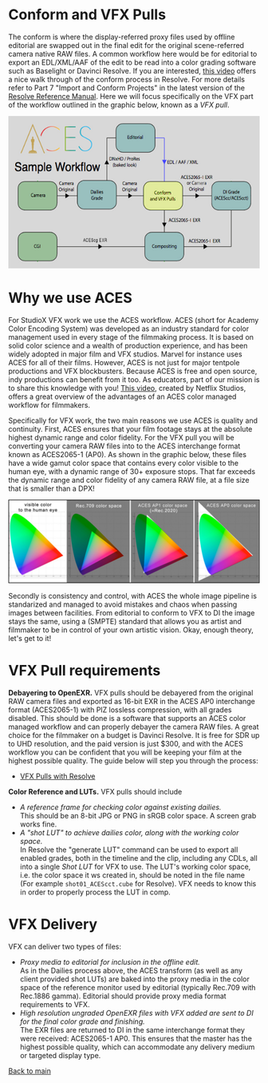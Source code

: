 # Conform and VFX Pulls

The conform is where the display-referred proxy files used by offline editorial are swapped out in the final edit for the original scene-referred camera native RAW files. A common workflow here would be for editorial to export an EDL/XML/AAF of the edit to be read into a color grading software such as Baselight or Davinci Resolve. If you are interested, [this video](https://www.youtube.com/watch?v=u9Rvm5xiuhk&list=PLsJrJgQkAdTnNB5sbmkRLZaZkcd63W8Nb&index=4) offers a nice walk through of the conform process in Resolve. For more details refer to Part 7 "Import and Conform Projects" in the latest version of the [Resolve Reference Manual](https://pomfort.com/store/livegradepro/subscription/). Here we will focus specifically on the VFX part of the workflow outlined in the graphic below, known as a *VFX pull*.

<p align="center">
<img src="img/pipeline.jpg">
</p>

# Why we use ACES

For StudioX VFX work we use the ACES workflow. ACES (short for Academy Color Encoding System) was developed as an industry standard for color management used in every stage of the filmmaking process. It is based on solid color science and a wealth of production experience, and has been widely adopted in major film and VFX studios. Marvel for instance uses ACES for all of their films. However, ACES is not just for major tentpole productions and VFX blockbusters. Because ACES is free and open source, indy productions can benefit from it too. As educators, part of our mission is to share this knowledge with you! [This video](https://www.youtube.com/watch?v=vdmFjFoE2YA&list=PLsJrJgQkAdTnNB5sbmkRLZaZkcd63W8Nb&index=8), created by Netflix Studios, offers a great overview of the advantages of an ACES color managed workflow for filmmakers. 

Specifically for VFX work, the two main reasons we use ACES is quality and continuity. First, ACES ensures that your film footage stays at the absolute highest dynamic range and color fidelity. For the VFX pull you will be converting your camera RAW files into to the ACES interchange format known as ACES2065-1 (AP0). As shown in the graphic below, these files have a wide gamut color space that contains every color visible to the human eye, with a dynamic range of 30+ exposure stops. That far exceeds the dynamic range and color fidelity of any camera RAW file, at a file size that is smaller than a DPX! 

<p align="center">
<img src="img/gamuts.jpg">
</p>

Secondly is consistency and control, with ACES the whole image pipeline is standarized and managed to avoid mistakes and chaos when passing images between facilities. From editorial to conform to VFX to DI the image stays the same, using a (SMPTE) standard that allows you as artist and filmmaker to be in control of your own artistic vision. Okay, enough theory, let's get to it!

# <a name="require"></a>VFX Pull requirements

**Debayering to OpenEXR.** VFX pulls should be debayered from the original RAW camera files and exported as 16-bit EXR in the ACES AP0 interchange format (ACES2065-1) with PIZ lossless compression, with all grades disabled. This should be done is a software that supports an ACES color managed workflow and can properly debayer the camera RAW files. A great choice for the filmmaker on a budget is Davinci Resolve. It is free for SDR up to UHD resolution, and the paid version is just $300, and with the ACES workflow you can be confident that you will be keeping your film at the highest possible quality. The guide below will step you through the process:

 - [VFX Pulls with Resolve](ResolvePull.md)

**Color Reference and LUTs.** VFX pulls should include 
  - *A reference frame for checking color against existing dailies.* <br>This should be an 8-bit JPG or PNG in sRGB color space. A screen grab works fine.
  - *A "shot LUT" to achieve dailies color, along with the working color space.* <br>In Resolve the "generate LUT" command can be used to export all enabled grades, both in the timeline and the clip, including any CDLs, all into a single *Shot LUT* for VFX to use. The LUT's working color space, i.e. the color space it ws created in, should be noted in the file name (For example ````shot01_ACEScct.cube```` for Resolve). VFX needs to know this in order to properly process the LUT in comp.

# <a name="vfx-deliver"></a>VFX Delivery

VFX can deliver two types of files:
  - *Proxy media to editorial for inclusion in the offline edit.* <br>As in the Dailies process above, the ACES transform (as well as any client provided shot LUTs) are baked into the proxy media in the color space of the reference monitor used by editorial (typically Rec.709 with Rec.1886 gamma). Editorial should provide proxy media format requirements to VFX. 
  - *High resolution ungraded OpenEXR files with VFX added are sent to DI for the final color grade and finishing.* <br>The EXR files are returned to DI in the same interchange format they were received: ACES2065-1 AP0. This ensures that the master has the highest possible quality, which can accommodate any delivery medium or targeted display type. 



[Back to main](../StdX_ACES)
